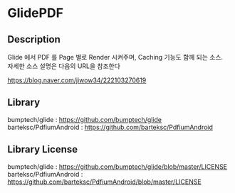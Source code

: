 # GlidePDF


## Description
Glide 에서 PDF 를 Page 별로 Render 시켜주며, Caching 기능도 함께 되는 소스.<br>
자세한 소스 설명은 다음의 URL을 참조한다

https://blog.naver.com/jiwow34/222103270619

## Library 
bumptech/glide : https://github.com/bumptech/glide<br>
barteksc/PdfiumAndroid : https://github.com/barteksc/PdfiumAndroid


## Library License
bumptech/glide : https://github.com/bumptech/glide/blob/master/LICENSE <br>
barteksc/PdfiumAndroid : https://github.com/barteksc/PdfiumAndroid/blob/master/LICENSE
